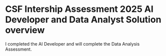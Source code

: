 # CSF Intership Assessment 2025 AI Developer and Data Analyst Solution overview

I completed the AI Developer and will complete the Data Analysis Assessment. 

